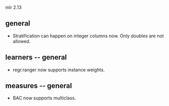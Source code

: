 mlr 2.13

## general
* Stratification can happen on integer columns now. Only doubles are not allowed.

## learners -- general
* regr.ranger now supports instance weights.

## measures -- general
* BAC now supports multiclass.